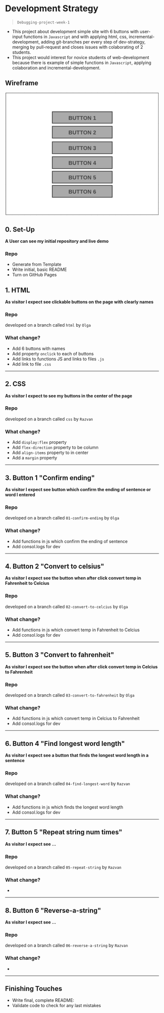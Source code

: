 # Development Strategy

> `Debugging-project-week-1`

- This project about development simple site with 6 buttons with user-input functions in `Javascript` and with applying html, css,  incremental-development, adding git-branches per every step of dev-strategy, merging by pull-request and closes issues with colaborating of 2 students. 
- This project would interest for novice students of web-development because there is example of simple functions in `Javascript`,  applying colaboration and incremental-development.

## Wireframe

![wireframe](./Wireframe.png)

## 0. Set-Up

__A User can see my initial repository and live demo__

### Repo

- Generate from Template
- Write initial, basic README
- Turn on GitHub Pages

## 1. HTML

__As visitor I expect see clickable buttons on the page with clearly names__

### Repo

developed on a branch called `html` by `Olga`

### What change?

- Add 6 buttons with names
- Add property `onclick` to each of buttons
- Add links to functions JS and links to files `.js`
- Add link to file `.css`

----

## 2. CSS

__As visitor I expect to see my buttons in the center of the page__

### Repo

developed on a branch called `css` by `Razvan`


### What change?

- Add `display:flex` property
- Add `flex-direction` property to be column
- Add `align-items`  property to  in center
- Add a `margin` property


----

## 3. Button 1 "Confirm ending"

__As visitor I expect see button which confirm the ending of sentence or word I entered__

### Repo

developed on a branch called `01-confirm-ending` by `Olga`

### What change?

- Add functions in js which confirm the ending of sentence
- Add consol.logs for dev

----

## 4. Button 2 "Convert to celsius"

__As visitor I expect see the button when after click convert temp in Fahrenheit to Celcius__

### Repo

developed on a branch called `02-convert-to-celcius` by `Olga`

### What change?

- Add functions in js which convert temp in Fahrenheit to Celcius
- Add consol.logs for dev

----

## 5. Button 3 "Convert to fahrenheit"

__As visitor I expect see the button when after click convert temp in Celcius to Fahrenheit__

### Repo

developed on a branch called `03-convert-to-fahrenheit` by `Olga`

### What change?

- Add functions in js which convert temp in Celcius to Fahrenheit 
- Add consol.logs for dev

----

## 6. Button 4 "Find longest word length"

__As visitor I expect see a button that finds the longest word length in a sentence__

### Repo

developed on a branch called `04-find-longest-word` by `Razvan`

### What change?

- Add functions in js which finds the longest word length
- Add consol.logs for dev

----

## 7. Button 5 "Repeat string num times"

__As visitor I expect see ...__

### Repo

developed on a branch called `05-repeat-string` by `Razvan`

### What change?

- 

----

## 8. Button 6 "Reverse-a-string"

__As visitor I expect see ...__

### Repo

developed on a branch called `06-reverse-a-string` by `Razvan`

### What change?

- 

----



## Finishing Touches

- Write final, complete README:
- Validate code to check for any last mistakes
